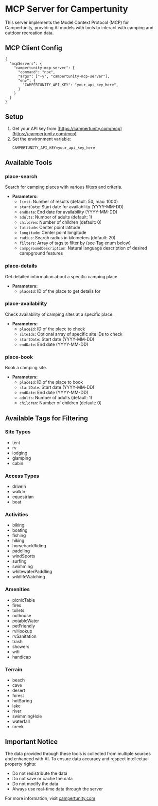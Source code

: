 # MCP Server for Campertunity

This server implements the Model Context Protocol (MCP) for Campertunity, providing AI models with tools to interact with camping and outdoor recreation data.

## MCP Client Config

```
{
  "mcpServers": {
    "campertunity-mcp-server": {
      "command": "npx",
      "args": ["-y", "campertunity-mcp-server"],
      "env": {
        "CAMPERTUNITY_API_KEY": "your_api_key_here",
      }
    }
  }
}
```


## Setup

1. Get your API key from [https://campertunity.com/mcp](https://campertunity.com/mcp)
2. Set the environment variable:
   ```
   CAMPERTUNITY_API_KEY=your_api_key_here
   ```

## Available Tools

### place-search
Search for camping places with various filters and criteria.
- **Parameters:**
  - `limit`: Number of results (default: 50, max: 1000)
  - `startDate`: Start date for availability (YYYY-MM-DD)
  - `endDate`: End date for availability (YYYY-MM-DD)
  - `adults`: Number of adults (default: 1)
  - `children`: Number of children (default: 0)
  - `latitude`: Center point latitude
  - `longitude`: Center point longitude
  - `radius`: Search radius in kilometers (default: 20)
  - `filters`: Array of tags to filter by (see Tag enum below)
  - `campgroundDescription`: Natural language description of desired campground features

### place-details
Get detailed information about a specific camping place.
- **Parameters:**
  - `placeId`: ID of the place to get details for

### place-availability
Check availability of camping sites at a specific place.
- **Parameters:**
  - `placeId`: ID of the place to check
  - `siteIds`: Optional array of specific site IDs to check
  - `startDate`: Start date (YYYY-MM-DD)
  - `endDate`: End date (YYYY-MM-DD)

### place-book
Book a camping site.
- **Parameters:**
  - `placeId`: ID of the place to book
  - `startDate`: Start date (YYYY-MM-DD)
  - `endDate`: End date (YYYY-MM-DD)
  - `adults`: Number of adults (default: 1)
  - `children`: Number of children (default: 0)

## Available Tags for Filtering

### Site Types
- tent
- rv
- lodging
- glamping
- cabin

### Access Types
- driveIn
- walkIn
- equestrian
- boat

### Activities
- biking
- boating
- fishing
- hiking
- horsebackRiding
- paddling
- windSports
- surfing
- swimming
- whitewaterPaddling
- wildlifeWatching

### Amenities
- picnicTable
- fires
- toilets
- outhouse
- potableWater
- petFriendly
- rvHookup
- rvSanitation
- trash
- showers
- wifi
- handicap

### Terrain
- beach
- cave
- desert
- forest
- hotSpring
- lake
- river
- swimmingHole
- waterfall
- creek

## Important Notice

The data provided through these tools is collected from multiple sources and enhanced with AI. To ensure data accuracy and respect intellectual property rights:

- Do not redistribute the data
- Do not save or cache the data
- Do not modify the data
- Always use real-time data through the server

For more information, visit [campertunity.com](https://campertunity.com)